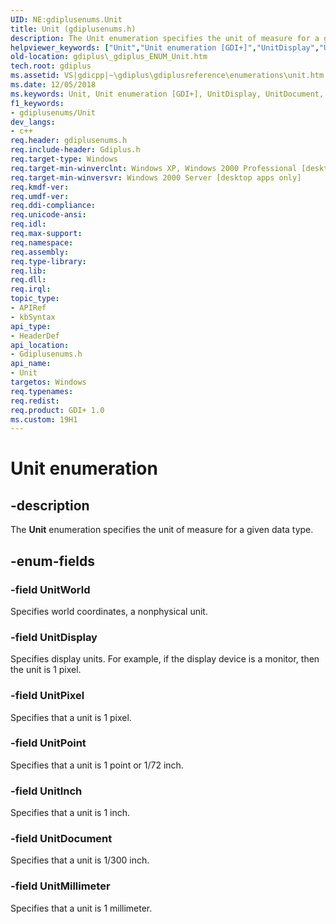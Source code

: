 ```yaml
---
UID: NE:gdiplusenums.Unit
title: Unit (gdiplusenums.h)
description: The Unit enumeration specifies the unit of measure for a given data type.
helpviewer_keywords: ["Unit","Unit enumeration [GDI+]","UnitDisplay","UnitDocument","UnitInch","UnitMillimeter","UnitPixel","UnitPoint","UnitWorld","_gdiplus_ENUM_Unit","gdiplus._gdiplus_ENUM_Unit","gdiplusenums/Unit","gdiplusenums/UnitDisplay","gdiplusenums/UnitDocument","gdiplusenums/UnitInch","gdiplusenums/UnitMillimeter","gdiplusenums/UnitPixel","gdiplusenums/UnitPoint","gdiplusenums/UnitWorld"]
old-location: gdiplus\_gdiplus_ENUM_Unit.htm
tech.root: gdiplus
ms.assetid: VS|gdicpp|~\gdiplus\gdiplusreference\enumerations\unit.htm
ms.date: 12/05/2018
ms.keywords: Unit, Unit enumeration [GDI+], UnitDisplay, UnitDocument, UnitInch, UnitMillimeter, UnitPixel, UnitPoint, UnitWorld, _gdiplus_ENUM_Unit, gdiplus._gdiplus_ENUM_Unit, gdiplusenums/Unit, gdiplusenums/UnitDisplay, gdiplusenums/UnitDocument, gdiplusenums/UnitInch, gdiplusenums/UnitMillimeter, gdiplusenums/UnitPixel, gdiplusenums/UnitPoint, gdiplusenums/UnitWorld
f1_keywords:
- gdiplusenums/Unit
dev_langs:
- c++
req.header: gdiplusenums.h
req.include-header: Gdiplus.h
req.target-type: Windows
req.target-min-winverclnt: Windows XP, Windows 2000 Professional [desktop apps only]
req.target-min-winversvr: Windows 2000 Server [desktop apps only]
req.kmdf-ver: 
req.umdf-ver: 
req.ddi-compliance: 
req.unicode-ansi: 
req.idl: 
req.max-support: 
req.namespace: 
req.assembly: 
req.type-library: 
req.lib: 
req.dll: 
req.irql: 
topic_type:
- APIRef
- kbSyntax
api_type:
- HeaderDef
api_location:
- Gdiplusenums.h
api_name:
- Unit
targetos: Windows
req.typenames: 
req.redist: 
req.product: GDI+ 1.0
ms.custom: 19H1
---
```


# Unit enumeration


## -description


The <b>Unit</b> enumeration specifies the unit of measure for a given data type.


## -enum-fields




### -field UnitWorld

Specifies world coordinates, a nonphysical unit. 


### -field UnitDisplay

Specifies display units. For example, if the display device is a monitor, then the unit is 1 pixel. 


### -field UnitPixel

Specifies that a unit is 1 pixel. 


### -field UnitPoint

Specifies that a unit is 1 point or 1/72 inch. 


### -field UnitInch

Specifies that a unit is 1 inch. 


### -field UnitDocument

Specifies that a unit is 1/300 inch. 


### -field UnitMillimeter

Specifies that a unit is 1 millimeter. 

